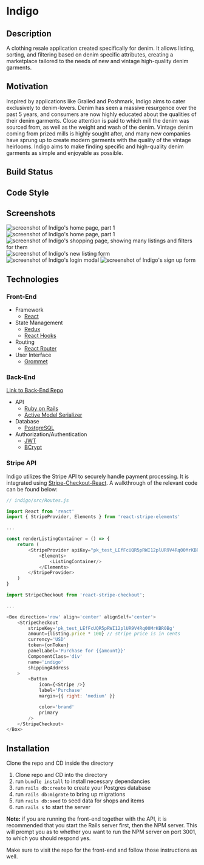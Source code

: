 # Indigo

## Description

A clothing resale application created specifically for denim. It allows listing, sorting, and filtering based on denim specific attributes, creating a marketplace tailored to the needs of new and vintage high-quality denim garments.

## Motivation

Inspired by applications like Grailed and Poshmark, Indigo aims to cater exclusively to denim-lovers. Denim has seen a massive resurgence over the past 5 years, and consumers are now highly educated about the qualities of their denim garments. Close attention is paid to which mill the denim was sourced from, as well as the weight and wash of the denim. Vintage denim coming from prized mills is highly sought after, and many new companies have sprung up to create modern garments with the quality of the vintage heirlooms. Indigo aims to make finding specific and high-quality denim garments as simple and enjoyable as possible.

## Build Status

## Code Style

## Screenshots

![screenshot of Indigo's home page, part 1](./public/indigo-home-1.png 'home page 1')
![screenshot of Indigo's home page, part 1](./public/indigo-home-2.png 'home page 2')
![screenshot of Indigo's shopping page, showing many listings and filters for them](./public/indigo-listings.png 'listings')
![screenshot of Indigo's new listing form](./public/indigo-new-listing.png 'new listing')
![screenshot of Indigo's login modal](./public/indigo-login.png 'log in')
![screenshot of Indigo's sign up form](./public/indigo-signup.png 'sign up')

## Technologies

### Front-End

- Framework
  - [React](www.github.com/react)
- State Management
  - [Redux](link)
  - [React Hooks](link)
- Routing
  - [React Router](link)
- User Interface
  - [Grommet](www.github.com/grommet)

### Back-End

[Link to Back-End Repo](https://github.com/shanelonergan/indigo-api)

- API
  - [Ruby on Rails](link)
  - [Active Model Serializer](link)
- Database
  - [PostgreSQL](link)
- Authorization/Authentication
  - [JWT](link)
  - [BCrypt](link)

### Stripe API

Indigo utilizes the Stripe API to securely handle payment processing. It is integrated using [Stripe-Checkout-React](link). A walkthrough of the relevant code can be found below:

```javascript
// indigo/src/Routes.js

import React from 'react'
import { StripeProvider, Elements } from 'react-stripe-elements'

...

const renderListingContainer = () => {
    return (
        <StripeProvider apiKey="pk_test_LEfFcUQR5pRWI12plUR9V4Rq00MrKBR0Bg">
            <Elements>
                <ListingContainer/>
            </Elements>
        </StripeProvider>
    )
}
```

```javascript
import StripeCheckout from 'react-stripe-checkout';

...

<Box direction='row' align='center' alignSelf='center'>
    <StripeCheckout
        stripeKey='pk_test_LEfFcUQR5pRWI12plUR9V4Rq00MrKBR0Bg'
        amount={listing.price * 100} // stripe price is in cents
        currency='USD'
        token={onToken}
        panelLabel='Purchase for {{amount}}'
        ComponentClass='div'
        name='indigo'
        shippingAddress
    >
        <Button
            icon={<Stripe />}
            label='Purchase'
            margin={{ right: 'medium' }}

            color='brand'
            primary
        />
    </StripeCheckout>
</Box>
```

## Installation

Clone the repo and CD inside the directory

1. Clone repo and CD into the directory
2. run `bundle install` to install necessary dependancies
3. run `rails db:create` to create your Postgres database
4. run `rails db:migrate` to bring up migrations
5. run `rails db:seed` to seed data for shops and items
6. run `rails s` to start the server

**Note:** if you are running the front-end together with the API, it is recommended that you start the Rails server first, then the NPM server. This will prompt you as to whether you want to run the NPM server on port 3001, to which you should respond yes.

Make sure to visit the repo for the front-end and follow those instructions as well.
